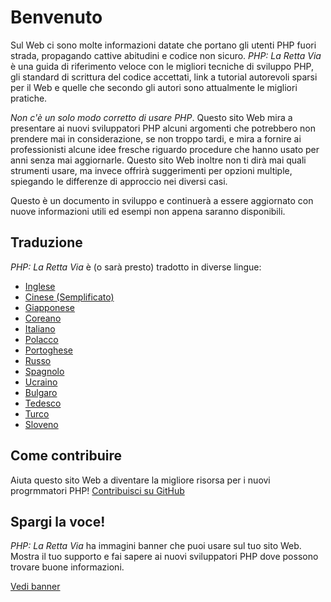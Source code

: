 # Benvenuto

Sul Web ci sono molte informazioni datate che portano gli utenti PHP fuori strada, propagando cattive abitudini e
codice non sicuro. _PHP: La Retta Via_ è una guida di riferimento veloce con le migliori tecniche di sviluppo PHP,
gli standard di scrittura del codice accettati, link a tutorial autorevoli sparsi per il Web e quelle che secondo
gli autori sono attualmente le migliori pratiche.

_Non c'è un solo modo corretto di usare PHP_. Questo sito Web mira a presentare ai nuovi sviluppatori PHP alcuni
argomenti che potrebbero non prendere mai in considerazione, se non troppo tardi, e mira a fornire ai professionisti
alcune idee fresche riguardo procedure che hanno usato per anni senza mai aggiornarle. Questo sito Web inoltre
non ti dirà mai quali strumenti usare, ma invece offrirà suggerimenti per opzioni multiple, spiegando le differenze
di approccio nei diversi casi.

Questo è un documento in sviluppo e continuerà a essere aggiornato con nuove informazioni utili ed esempi non appena
saranno disponibili.

## Traduzione

_PHP: La Retta Via_ è (o sarà presto) tradotto in diverse lingue:

* [Inglese](http://www.phptherightway.com)
* [Cinese (Semplificato)](http://wulijun.github.com/php-the-right-way)
* [Giapponese](http://ja.phptherightway.com)
* [Coreano](http://wafe.github.io/php-the-right-way/)
* [Italiano](http://it.phptherightway.com/)
* [Polacco](http://pl.phptherightway.com/)
* [Portoghese](http://br.phptherightway.com/)
* [Russo](http://getjump.github.io/ru-php-the-right-way)
* [Spagnolo](http://phpdevenezuela.github.io/php-the-right-way/)
* [Ucraino](http://iflista.github.com/php-the-right-way/)
* [Bulgaro](http://bg.phptherightway.com/)
* [Tedesco](http://rwetzlmayr.github.io/php-the-right-way/)
* [Turco](http://hkulekci.github.io/php-the-right-way/)
* [Sloveno](http://sl.phptherightway.com)

## Come contribuire

Aiuta questo sito Web a diventare la migliore risorsa per i nuovi progrmmatori PHP! [Contribuisci su GitHub][1]

## Spargi la voce!

_PHP: La Retta Via_ ha immagini banner che puoi usare sul tuo sito Web. Mostra il tuo supporto e fai sapere ai nuovi
sviluppatori PHP dove possono trovare buone informazioni.

[Vedi banner][2]

[1]: https://github.com/codeguy/php-the-right-way/tree/gh-pages
[2]: /banners.html
